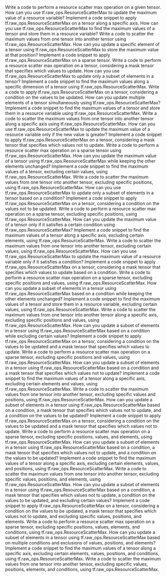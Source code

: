 Write a code to perform a resource scatter max operation on a given tensor.
How can you use tf.raw_ops.ResourceScatterMax to update the maximum value of a resource variable?
Implement a code snippet to apply tf.raw_ops.ResourceScatterMax on a tensor along a specific axis.
How can you use tf.raw_ops.ResourceScatterMax to find the maximum values of a tensor and store them in a resource variable?
Write a code to scatter the maximum values from one tensor into another tensor using tf.raw_ops.ResourceScatterMax.
How can you update a specific element of a tensor using tf.raw_ops.ResourceScatterMax to store the maximum value at that position?
Implement a code snippet to apply tf.raw_ops.ResourceScatterMax on a sparse tensor.
Write a code to perform a resource scatter max operation on a tensor, considering a mask tensor that specifies which values to update.
How can you use tf.raw_ops.ResourceScatterMax to update only a subset of elements in a tensor?
Implement a code snippet to find the maximum values along a specific dimension of a tensor using tf.raw_ops.ResourceScatterMax.
Write a code to apply tf.raw_ops.ResourceScatterMax on a tensor, considering a condition on the values to be updated.
How can you update multiple elements of a tensor simultaneously using tf.raw_ops.ResourceScatterMax?
Implement a code snippet to find the maximum values of a tensor and store them in a resource variable using tf.raw_ops.ResourceScatterMax.
Write a code to scatter the maximum values from one tensor into another tensor along a specific axis using tf.raw_ops.ResourceScatterMax.
How can you use tf.raw_ops.ResourceScatterMax to update the maximum value of a resource variable only if the new value is greater?
Implement a code snippet to apply tf.raw_ops.ResourceScatterMax on a tensor, considering a mask tensor that specifies which values not to update.
Write a code to perform a resource scatter max operation on a sparse tensor using tf.raw_ops.ResourceScatterMax.
How can you update the maximum value of a tensor using tf.raw_ops.ResourceScatterMax while keeping the other elements unchanged?
Implement a code snippet to find the maximum values of a tensor, excluding certain values, using tf.raw_ops.ResourceScatterMax.
Write a code to scatter the maximum values from one tensor into another tensor, excluding specific positions, using tf.raw_ops.ResourceScatterMax.
How can you use tf.raw_ops.ResourceScatterMax to update only a subset of elements in a tensor based on a condition?
Implement a code snippet to apply tf.raw_ops.ResourceScatterMax on a tensor, considering a condition on the values not to be updated.
Write a code to perform a resource scatter max operation on a sparse tensor, excluding specific positions, using tf.raw_ops.ResourceScatterMax.
How can you update the maximum value of a tensor only if it satisfies a certain condition using tf.raw_ops.ResourceScatterMax?
Implement a code snippet to find the maximum values of a tensor along a specific axis, excluding certain elements, using tf.raw_ops.ResourceScatterMax.
Write a code to scatter the maximum values from one tensor into another tensor, excluding certain values, using tf.raw_ops.ResourceScatterMax.
How can you use tf.raw_ops.ResourceScatterMax to update the maximum value of a resource variable only if it satisfies a condition?
Implement a code snippet to apply tf.raw_ops.ResourceScatterMax on a tensor, considering a mask tensor that specifies which values to update based on a condition.
Write a code to perform a resource scatter max operation on a sparse tensor, excluding specific positions and values, using tf.raw_ops.ResourceScatterMax.
How can you update a subset of elements in a tensor using tf.raw_ops.ResourceScatterMax based on a condition while keeping the other elements unchanged?
Implement a code snippet to find the maximum values of a tensor and store them in a resource variable, excluding certain values, using tf.raw_ops.ResourceScatterMax.
Write a code to scatter the maximum values from one tensor into another tensor along a specific axis, excluding specific positions and values, using tf.raw_ops.ResourceScatterMax.
How can you update a subset of elements in a tensor using tf.raw_ops.ResourceScatterMax based on a condition while excluding certain values?
Implement a code snippet to apply tf.raw_ops.ResourceScatterMax on a tensor, considering a condition on the values to be updated and a mask tensor that specifies which values to update.
Write a code to perform a resource scatter max operation on a sparse tensor, excluding specific positions and values, using tf.raw_ops.ResourceScatterMax.
How can you update a subset of elements in a tensor using tf.raw_ops.ResourceScatterMax based on a condition and a mask tensor that specifies which values not to update?
Implement a code snippet to find the maximum values of a tensor along a specific axis, excluding certain elements and values, using tf.raw_ops.ResourceScatterMax.
Write a code to scatter the maximum values from one tensor into another tensor, excluding specific values and positions, using tf.raw_ops.ResourceScatterMax.
How can you update a subset of elements in a tensor using tf.raw_ops.ResourceScatterMax based on a condition, a mask tensor that specifies which values not to update, and a condition on the values to be updated?
Implement a code snippet to apply tf.raw_ops.ResourceScatterMax on a tensor, considering a condition on the values to be updated and a mask tensor that specifies which values not to update.
Write a code to perform a resource scatter max operation on a sparse tensor, excluding specific positions, values, and elements, using tf.raw_ops.ResourceScatterMax.
How can you update a subset of elements in a tensor using tf.raw_ops.ResourceScatterMax based on a condition, a mask tensor that specifies which values not to update, and a condition on the values to be updated?
Implement a code snippet to find the maximum values of a tensor along a specific axis, excluding certain elements, values, and positions, using tf.raw_ops.ResourceScatterMax.
Write a code to scatter the maximum values from one tensor into another tensor, excluding specific values, positions, and elements, using tf.raw_ops.ResourceScatterMax.
How can you update a subset of elements in a tensor using tf.raw_ops.ResourceScatterMax based on a condition, a mask tensor that specifies which values not to update, a condition on the values to be updated, and excluding certain values?
Implement a code snippet to apply tf.raw_ops.ResourceScatterMax on a tensor, considering a condition on the values to be updated, a mask tensor that specifies which values not to update, and excluding specific values, positions, and elements.
Write a code to perform a resource scatter max operation on a sparse tensor, excluding specific positions, values, elements, and conditions, using tf.raw_ops.ResourceScatterMax.
How can you update a subset of elements in a tensor using tf.raw_ops.ResourceScatterMax based on multiple conditions and exclusions of values, positions, and elements?
Implement a code snippet to find the maximum values of a tensor along a specific axis, excluding certain elements, values, positions, and conditions, using tf.raw_ops.ResourceScatterMax.
Write a code to scatter the maximum values from one tensor into another tensor, excluding specific values, positions, elements, and conditions, using tf.raw_ops.ResourceScatterMax.